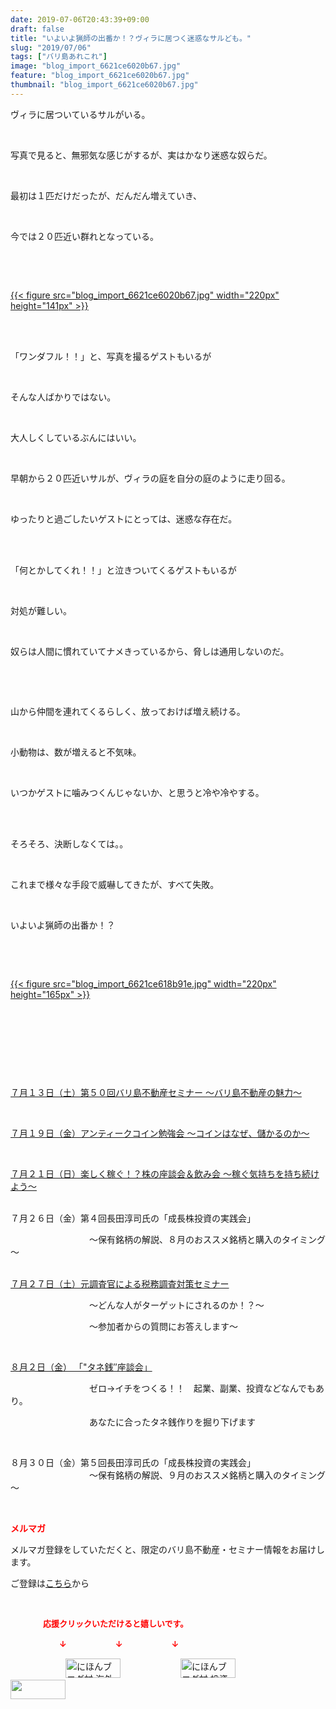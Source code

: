 ```yaml
---
date: 2019-07-06T20:43:39+09:00
draft: false
title: "いよいよ猟師の出番か！？ヴィラに居つく迷惑なサルども。"
slug: "2019/07/06"
tags: ["バリ島あれこれ"]
image: "blog_import_6621ce6020b67.jpg"
feature: "blog_import_6621ce6020b67.jpg"
thumbnail: "blog_import_6621ce6020b67.jpg"
---
```

<p>ヴィラに居ついているサルがいる。</p><p> </p><p>写真で見ると、無邪気な感じがするが、実はかなり迷惑な奴らだ。</p><p> </p><p>最初は１匹だけだったが、だんだん増えていき、</p><p> </p><p>今では２０匹近い群れとなっている。</p><p> </p><p> </p><p><a href="blog_import_6621ce6020b67.jpg">{{< figure src="blog_import_6621ce6020b67.jpg" width="220px" height="141px" >}}</a></p><p> </p><p><br/>「ワンダフル！！」と、写真を撮るゲストもいるが</p><p> </p><p>そんな人ばかりではない。</p><p> </p><p>大人しくしているぶんにはいい。</p><p> </p><p>早朝から２０匹近いサルが、ヴィラの庭を自分の庭のように走り回る。</p><p> </p><p>ゆったりと過ごしたいゲストにとっては、迷惑な存在だ。</p><p> </p><p><br/>「何とかしてくれ！！」と泣きついてくるゲストもいるが</p><p> </p><p>対処が難しい。</p><p> </p><p>奴らは人間に慣れていてナメきっているから、脅しは通用しないのだ。</p><p> </p><p> </p><p>山から仲間を連れてくるらしく、放っておけば増え続ける。</p><p> </p><p>小動物は、数が増えると不気味。</p><p> </p><p>いつかゲストに噛みつくんじゃないか、と思うと冷や冷やする。</p><p> </p><p><br/>そろそろ、決断しなくては。。</p><p> </p><p>これまで様々な手段で威嚇してきたが、すべて失敗。</p><p> </p><p>いよいよ猟師の出番か！？</p><p> </p><p> </p><p><a href="blog_import_6621ce618b91e.jpg">{{< figure src="blog_import_6621ce618b91e.jpg" width="220px" height="165px" >}}</a></p><p> </p><p> </p><p> </p><p> </p><p><a href="entry-12485162907.html#_=_" target="_blank">７月１３日（土）第５０回バリ島不動産セミナー ～バリ島不動産の魅力～</a></p><p> </p><p><a href="entry-12489111879.html" target="_blank">７月１９日（金）アンティークコイン勉強会 ～コインはなぜ、儲かるのか～</a></p><p> </p><p><a href="entry-12487913501.html" target="_blank">７月２１日（日）楽しく稼ぐ！？株の座談会＆飲み会 ～稼ぐ気持ちを持ち続けよう～</a></p><p><br/>７月２６日（金）第４回長田淳司氏の「成長株投資の実践会」</p><p>　　　　　　　　　～保有銘柄の解説、８月のおススメ銘柄と購入のタイミング～</p><p><br/><a href="entry-12489917228.html" target="_blank">７月２７日（土）元調査官による税務調査対策セミナー</a></p><p>　　　　　　　　　～どんな人がターゲットにされるのか！？～</p><p>　　　　　　　　　～参加者からの質問にお答えします～</p><p> </p><p><a href="entry-12490299208.html" target="_blank">８月２日（金） 「"タネ銭″座談会」</a></p><p>　　　　　　　　　ゼロ→イチをつくる！！　起業、副業、投資などなんでもあり。</p><p>　　　　　　　　　あなたに合ったタネ銭作りを掘り下げます</p><p> </p><p>８月３０日（金）第５回長田淳司氏の「成長株投資の実践会」<br/>　　　　　　　　　～保有銘柄の解説、９月のおススメ銘柄と購入のタイミング～</p><p> </p><p><span style="font-weight: bold;"><span style="color: rgb(255, 0, 0);">メルマガ</span></span></p><p>メルマガ登録をしていただくと、限定のバリ島不動産・セミナー情報をお届けします。</p><p>ご登録は<a href="f9eeVI" target="_blank">こちら</a>から</p><p style="text-align: center;"> </p><p><font color="#ff0000" size="2"><strong>　　　　応援クリックいただけると嬉しいです。</strong></font></p><p><font color="#ff0000" size="2"><strong>　　　　　　↓　　　　　　↓　　　　　　↓</strong></font></p><p><a href="ranking.html?p_cid=01260127" id="&amp;blogmura_banner"><img alt="にほんブログ村 海外生活ブログ バリ島情報へ" border="0" height="31" src="data:image/svg+xml;charset=utf-8,%3Csvg%20xmlns%3D%22http%3A%2F%2Fwww.w3.org%2F2000%2Fsvg%22%20title%3D%22Placeholder%20for%20Images%22%20role%3D%22presentation%22%20viewBox%3D%220%200%2088%2031%22%20%2F%3E" width="88" data-src="//overseas.blogmura.com/bali/img/bali88_31.gif" style="aspect-ratio: auto 88 / 31;"/><noscript><img alt="にほんブログ村 海外生活ブログ バリ島情報へ" border="0" height="31" src="//overseas.blogmura.com/bali/img/bali88_31.gif" width="88"></noscript></a>  <a href="ranking.html?p_cid=01260127" id="&amp;blogmura_banner"><img alt="にほんブログ村 投資ブログ 不動産投資へ" border="0" height="31" src="data:image/svg+xml;charset=utf-8,%3Csvg%20xmlns%3D%22http%3A%2F%2Fwww.w3.org%2F2000%2Fsvg%22%20title%3D%22Placeholder%20for%20Images%22%20role%3D%22presentation%22%20viewBox%3D%220%200%2088%2031%22%20%2F%3E" width="88" data-src="//investment.blogmura.com/hudousantoushi/img/hudousantoushi88_31.gif" style="aspect-ratio: auto 88 / 31;"/><noscript><img alt="にほんブログ村 投資ブログ 不動産投資へ" border="0" height="31" src="//investment.blogmura.com/hudousantoushi/img/hudousantoushi88_31.gif" width="88"></noscript></a> <a href="link.php?1804582" title="人気ブログランキングへ"><img border="0" height="31" src="data:image/svg+xml;charset=utf-8,%3Csvg%20xmlns%3D%22http%3A%2F%2Fwww.w3.org%2F2000%2Fsvg%22%20title%3D%22Placeholder%20for%20Images%22%20role%3D%22presentation%22%20viewBox%3D%220%200%2088%2031%22%20%2F%3E" width="88" data-src="https://blog.with2.net/img/banner/banner_22.gif" style="aspect-ratio: auto 88 / 31;"/><noscript><img border="0" height="31" src="https://blog.with2.net/img/banner/banner_22.gif" width="88"></noscript></a></p>

